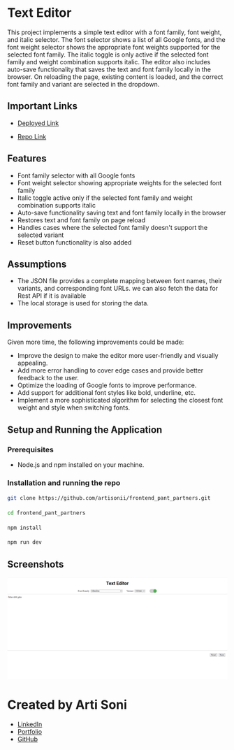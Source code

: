 # Text Editor

This project implements a simple text editor with a font family, font weight, and italic selector. The font selector shows a list of all Google fonts, and the font weight selector shows the appropriate font weights supported for the selected font family. The italic toggle is only active if the selected font family and weight combination supports italic. The editor also includes auto-save functionality that saves the text and font family locally in the browser. On reloading the page, existing content is loaded, and the correct font family and variant are selected in the dropdown.

## Important Links

- [Deployed Link](https://frontend-pant-partners.vercel.app/)

- [Repo Link](https://github.com/artisonii/frontend_pant_partners)

## Features

- Font family selector with all Google fonts
- Font weight selector showing appropriate weights for the selected font family
- Italic toggle active only if the selected font family and weight combination supports italic
- Auto-save functionality saving text and font family locally in the browser
- Restores text and font family on page reload
- Handles cases where the selected font family doesn't support the selected variant
- Reset button functionality is also added

## Assumptions

- The JSON file provides a complete mapping between font names, their variants, and corresponding font URLs. we can also fetch the data for Rest API if it is available
- The local storage is used for storing the data.

## Improvements

Given more time, the following improvements could be made:

- Improve the design to make the editor more user-friendly and visually appealing.
- Add more error handling to cover edge cases and provide better feedback to the user.
- Optimize the loading of Google fonts to improve performance.
- Add support for additional font styles like bold, underline, etc.
- Implement a more sophisticated algorithm for selecting the closest font weight and style when switching fonts.

## Setup and Running the Application

### Prerequisites

- Node.js and npm installed on your machine.

### Installation and running the repo

```bash
git clone https://github.com/artisonii/frontend_pant_partners.git

cd frontend_pant_partners

npm install

npm run dev

```

## Screenshots

<img src="./public/Capture.PNG" />

# Created by Arti Soni

- [LinkedIn](https://www.linkedin.com/in/arti-soni/)
- [Portfolio](https://artisonii.github.io/)
- [GitHub](https://github.com/artisonii)
